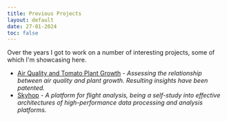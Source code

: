 ```yaml
---
title: Previous Projects
layout: default
date: 27-01-2024
toc: false
---
```


Over the years I got to work on a number of interesting projects, some of which I'm showcasing here.

- [Air Quality and Tomato Plant Growth](/notes/projects/tomatos-and-air-quality) - _Assessing the relationship between air quality and plant growth. Resulting insights have been patented._
- [Skyhop](/notes/projects/skyhop) - _A platform for flight analysis, being a self-study into effective architectures of high-performance data processing and analysis platforms._